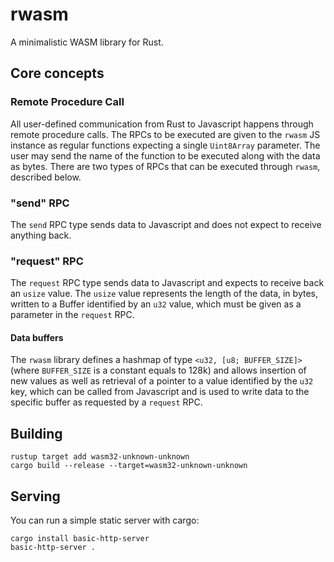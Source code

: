 ﻿# rwasm
A minimalistic WASM library for Rust.

## Core concepts

### Remote Procedure Call
All user-defined communication from Rust to Javascript happens through remote procedure calls.
The RPCs to be executed are given to the `rwasm` JS instance as regular functions expecting a single `Uint8Array` parameter.
The user may send the name of the function to be executed along with the data as bytes.
There are two types of RPCs that can be executed through `rwasm`, described below.

### "send" RPC
The `send` RPC type sends data to Javascript and does not expect to receive anything back.

### "request" RPC
The `request` RPC type sends data to Javascript and expects to receive back an `usize` value.
The `usize` value represents the length of the data, in bytes, written to a Buffer identified by an `u32` value, which must be given as a parameter in the `request` RPC.

#### Data buffers
The `rwasm` library defines a hashmap of type `<u32, [u8; BUFFER_SIZE]>` (where `BUFFER_SIZE` is a constant equals to 128k) and allows insertion of new values as well as retrieval of a pointer to a value identified by the `u32` key, which can be called from Javascript and is used to write data to the specific buffer as requested by a `request` RPC.

## Building

```
rustup target add wasm32-unknown-unknown
cargo build --release --target=wasm32-unknown-unknown
```

## Serving
You can run a simple static server with cargo:
```
cargo install basic-http-server
basic-http-server .
```
